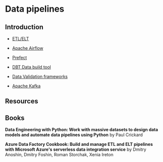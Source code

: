 # Data pipelines

## Introduction

- [ETL/ELT](etl)
- [Apache Airflow](Airflow)
- [Prefect](prefect)
- [DBT Data build tool](dbt)
- [Data Validation frameworks](datavalidation)



- [Apache Kafka](kafka)



## Resources




## Books


**Data Engineering with Python: Work with massive datasets to design data models and automate data pipelines using Python** by Paul Crickard 

**Azure Data Factory Cookbook: Build and manage ETL and ELT pipelines with Microsoft Azure's serverless data integration service** by Dmitry Anoshin, Dmitry Foshin, Roman Storchak, Xenia Ireton


